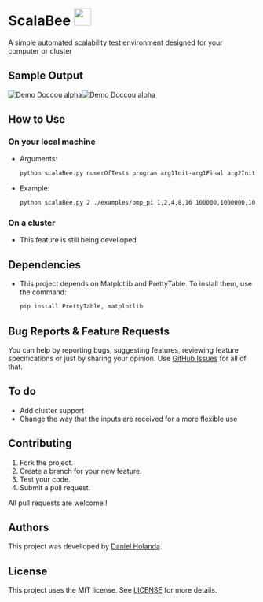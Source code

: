 
# ScalaBee <img src="https://github.com/danielholanda/ScalaBee/blob/master/media/Bee?raw=true" width="35">
A simple automated scalability test environment designed for your computer or cluster

## Sample Output
![Demo Doccou alpha](https://github.com/danielholanda/ScalaBee/blob/master/media/sampleOutputGraph.png?raw=true)![Demo Doccou alpha](https://github.com/danielholanda/ScalaBee/blob/master/media/sampleOutputTable.png?raw=true)


## How to Use
### On your local machine
* Arguments:
    
    ```bash
    python scalaBee.py numerOfTests program arg1Init-arg1Final arg2Init-arg2Final...
    ```
* Example:
    
    ```bash
    python scalaBee.py 2 ./examples/omp_pi 1,2,4,8,16 100000,1000000,10000000,100000000
    ```

### On a cluster
* This feature is still being develloped

## Dependencies 
* This project depends on Matplotlib and PrettyTable. To install them, use the command:

    ```bash
    pip install PrettyTable, matplotlib
    ```

## Bug Reports & Feature Requests
You can help by reporting bugs, suggesting features, reviewing feature specifications or just by sharing your opinion.
Use [GitHub Issues](https://github.com/TheFighters/Smith-Waterman/issues) for all of that.

## To do
* Add cluster support
* Change the way that the inputs are received for a more flexible use
    
    
## Contributing
1. Fork the project.
2. Create a branch for your new feature.
3. Test your code.
5. Submit a pull request.

All pull requests are welcome !

## Authors
This project was develloped by [Daniel Holanda](https://github.com/danielholanda/).

## License
This project uses the MIT license. See [LICENSE](https://github.com/danielholanda/ScalaBee/blob/master/LICENSE) for more details.
